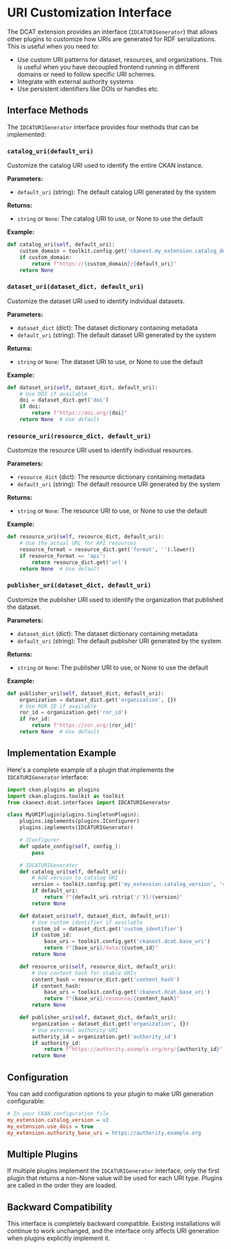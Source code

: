 # URI Customization Interface

The DCAT extension provides an interface (`IDCATURIGenerator`) that allows other plugins to customize how URIs are generated for RDF serializations. This is useful when you need to:

- Use custom URI patterns for dataset, resources, and organizations. This is useful when you have decoupled frontend running in different domains or need to follow specific URI schemes.
- Integrate with external authority systems
- Use persistent identifiers like DOIs or handles etc. 

## Interface Methods

The `IDCATURIGenerator` interface provides four methods that can be implemented:

### `catalog_uri(default_uri)`

Customize the catalog URI used to identify the entire CKAN instance.

**Parameters:**
- `default_uri` (string): The default catalog URI generated by the system

**Returns:**
- `string` or `None`: The catalog URI to use, or None to use the default

**Example:**
```python
def catalog_uri(self, default_uri):
    custom_domain = toolkit.config.get('ckanext.my_extension.catalog_domain')
    if custom_domain:
        return f"https://{custom_domain}/{default_uri}"
    return None 
```

### `dataset_uri(dataset_dict, default_uri)`

Customize the dataset URI used to identify individual datasets.

**Parameters:**
- `dataset_dict` (dict): The dataset dictionary containing metadata
- `default_uri` (string): The default dataset URI generated by the system

**Returns:**
- `string` or `None`: The dataset URI to use, or None to use the default

**Example:**
```python
def dataset_uri(self, dataset_dict, default_uri):
    # Use DOI if available
    doi = dataset_dict.get('doi')
    if doi:
        return f"https://doi.org/{doi}"
    return None  # Use default
```

### `resource_uri(resource_dict, default_uri)`

Customize the resource URI used to identify individual resources.

**Parameters:**
- `resource_dict` (dict): The resource dictionary containing metadata
- `default_uri` (string): The default resource URI generated by the system

**Returns:**
- `string` or `None`: The resource URI to use, or None to use the default

**Example:**
```python
def resource_uri(self, resource_dict, default_uri):
    # Use the actual URL for API resources
    resource_format = resource_dict.get('format', '').lower()
    if resource_format == 'api':
        return resource_dict.get('url')
    return None  # Use default
```

### `publisher_uri(dataset_dict, default_uri)`

Customize the publisher URI used to identify the organization that published the dataset.

**Parameters:**
- `dataset_dict` (dict): The dataset dictionary containing metadata
- `default_uri` (string): The default publisher URI generated by the system

**Returns:**
- `string` or `None`: The publisher URI to use, or None to use the default

**Example:**
```python
def publisher_uri(self, dataset_dict, default_uri):
    organization = dataset_dict.get('organization', {})
    # Use ROR ID if available
    ror_id = organization.get('ror_id')
    if ror_id:
        return f"https://ror.org/{ror_id}"
    return None  # Use default
```

## Implementation Example

Here's a complete example of a plugin that implements the `IDCATURIGenerator` interface:

```python
import ckan.plugins as plugins
import ckan.plugins.toolkit as toolkit
from ckanext.dcat.interfaces import IDCATURIGenerator

class MyURIPlugin(plugins.SingletonPlugin):
    plugins.implements(plugins.IConfigurer)
    plugins.implements(IDCATURIGenerator)

    # IConfigurer
    def update_config(self, config_):
        pass

    # IDCATURIGenerator
    def catalog_uri(self, default_uri):
        # Add version to catalog URI
        version = toolkit.config.get('my_extension.catalog_version', 'v1')
        if default_uri:
            return f"{default_uri.rstrip('/')}/{version}"
        return None

    def dataset_uri(self, dataset_dict, default_uri):
        # Use custom identifier if available
        custom_id = dataset_dict.get('custom_identifier')
        if custom_id:
            base_uri = toolkit.config.get('ckanext.dcat.base_uri')
            return f"{base_uri}/data/{custom_id}"
        return None

    def resource_uri(self, resource_dict, default_uri):
        # Use content hash for stable URIs
        content_hash = resource_dict.get('content_hash')
        if content_hash:
            base_uri = toolkit.config.get('ckanext.dcat.base_uri')
            return f"{base_uri}/resource/{content_hash}"
        return None

    def publisher_uri(self, dataset_dict, default_uri):
        organization = dataset_dict.get('organization', {})
        # Use external authority URI
        authority_id = organization.get('authority_id')
        if authority_id:
            return f"https://authority.example.org/org/{authority_id}"
        return None
```

## Configuration

You can add configuration options to your plugin to make URI generation configurable:

```ini
# In your CKAN configuration file
my_extension.catalog_version = v2
my_extension.use_dois = true
my_extension.authority_base_uri = https://authority.example.org
```

## Multiple Plugins

If multiple plugins implement the `IDCATURIGenerator` interface, only the first plugin that returns a non-None value will be used for each URI type. Plugins are called in the order they are loaded.

## Backward Compatibility

This interface is completely backward compatible. Existing installations will continue to work unchanged, and the interface only affects URI generation when plugins explicitly implement it.
